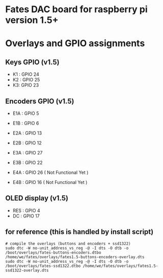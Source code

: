# Fates DAC board for raspberry pi version 1.5+

# Overlays and GPIO assignments

## Keys GPIO (v1.5)

- K1 : GPIO 24
- K2 : GPIO 25
- K3: GPIO 23


## Encoders GPIO  (v1.5)

- E1A : GPIO 5  
- E1B : GPIO 6  

- E2A : GPIO 13  
- E2B : GPIO 12  

- E3A : GPIO 27  
- E3B : GPIO 22 

- E4A : GPIO 26  ( Not Functional Yet ) 
- E4B : GPIO 16  ( Not Functional Yet )

## OLED display  (v1.5)

- RES : GPIO 4
- DC : GPIO 17


## for reference (this is handled by install script)
```
# compile the overlays (buttons and encoders + ssd1322)
sudo dtc -W no-unit_address_vs_reg -@ -I dts -O dtb -o /boot/overlays/fates-buttons-encoders.dtbo /home/we/fates/overlays/fates1.5-buttons-encoders-overlay.dts
sudo dtc -W no-unit_address_vs_reg -@ -I dts -O dtb -o /boot/overlays/fates-ssd1322.dtbo /home/we/fates/overlays/fates1.5-ssd1322-overlay.dts
```
